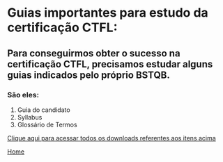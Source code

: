 # Guias importantes para estudo da certificação CTFL:
## Para conseguirmos obter o sucesso na certificação CTFL, precisamos estudar alguns guias indicados pelo próprio BSTQB. 
### São eles:

1. Guia do candidato
2. Syllabus
3. Glossário de Termos

[Clique aqui para acessar todos os downloads referentes aos itens acima](http://bstqb.org.br/node/197)






[Home](https://github.com/andresilveiraleite/certificacao_ctfl-dicas/blob/master/README.md)